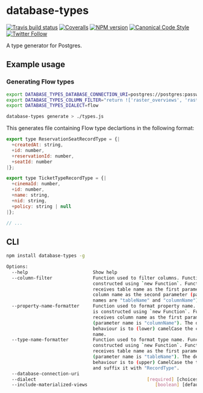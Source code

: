 # database-types

[![Travis build status](http://img.shields.io/travis/gajus/database-types/master.svg?style=flat-square)](https://travis-ci.org/gajus/database-types)
[![Coveralls](https://img.shields.io/coveralls/gajus/database-types.svg?style=flat-square)](https://coveralls.io/github/gajus/database-types)
[![NPM version](http://img.shields.io/npm/v/database-types.svg?style=flat-square)](https://www.npmjs.org/package/database-types)
[![Canonical Code Style](https://img.shields.io/badge/code%20style-canonical-blue.svg?style=flat-square)](https://github.com/gajus/canonical)
[![Twitter Follow](https://img.shields.io/twitter/follow/kuizinas.svg?style=social&label=Follow)](https://twitter.com/kuizinas)

A type generator for Postgres.

## Example usage

### Generating Flow types

```bash
export DATABASE_TYPES_DATABASE_CONNECTION_URI=postgres://postgres:password@127.0.0.1/test
export DATABASE_TYPES_COLUMN_FILTER="return !['raster_overviews', 'raster_columns', 'geometry_columns', 'geography_columns', 'spatial_ref_sys'].includes(tableName)"
export DATABASE_TYPES_DIALECT=flow

database-types generate > ./types.js

```

This generates file containing Flow type declartions in the following format:

```js
export type ReservationSeatRecordType = {|
  +createdAt: string,
  +id: number,
  +reservationId: number,
  +seatId: number
|};

export type TicketTypeRecordType = {|
  +cinemaId: number,
  +id: number,
  +name: string,
  +nid: string,
  +policy: string | null
|};

// ...

```

## CLI

```bash
npm install database-types -g

Options:
  --help                        Show help                              [boolean]
  --column-filter               Function used to filter columns. Function is
                                constructed using `new Function`. Function
                                receives table name as the first parameter and
                                column name as the second parameter (parameter
                                names are "tableName" and "columnName").[string]
  --property-name-formatter     Function used to format property name. Function
                                is constructed using `new Function`. Function
                                receives column name as the first parameter
                                (parameter name is "columnName"). The default
                                behaviour is to (lower) camelCase the column
                                name.                                   [string]
  --type-name-formatter         Function used to format type name. Function is
                                constructed using `new Function`. Function
                                receives table name as the first parameter
                                (parameter name is "tableName"). The default
                                behaviour is to (upper) CamelCase the table name
                                and suffix it with "RecordType".        [string]
  --database-connection-uri                                           [required]
  --dialect                                         [required] [choices: "flow"]
  --include-materialized-views                         [boolean] [default: true]

```
